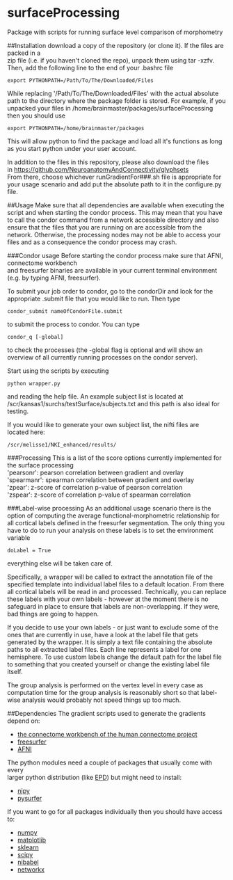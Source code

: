 surfaceProcessing
=================

Package with scripts for running surface level comparison of morphometry

##Installation
download a copy of the repository (or clone it). If the files are packed in a  
zip file (i.e. if you haven't cloned the repo), unpack them using tar -xzfv.  
Then, add the following line to the end of your .bashrc file  

    export PYTHONPATH=/Path/To/The/Downloaded/Files
    
While replacing '/Path/To/The/Downloaded/Files' with the actual absolute  
path to the directory where the package folder is stored. For example,
if you unpacked your files in /home/brainmaster/packages/surfaceProcessing
then you should use

    export PYTHONPATH=/home/brainmaster/packages
    
This will allow python to find the package and load all it's functions as
long as you start python under your user account.

In addition to the files in this repository, please also download the files  
in https://github.com/NeuroanatomyAndConnectivity/glyphsets  
From there, choose whichever runGradientFor###.sh file is appropriate for  
your usage scenario and add put the absolute path to it in the configure.py  
file.


##Usage
Make sure that all dependencies are available when executing the script
and when starting the condor process. This may mean that you have to call the
condor command from a network accessible directory and also ensure that the
files that you are running on are accessible from the network. Otherwise, the
processing nodes may not be able to access your files and as a consequence the
condor process may crash.

###Condor usage
Before starting the condor process make sure that AFNI, connectome workbench  
and freesurfer binaries are available in your current terminal
environment (e.g. by typing AFNI, freesurfer).

To submit your job order to condor, go to the condorDir and look for the
appropriate .submit file that you would like to run. Then type

    condor_submit nameOfCondorFile.submit

to submit the process to condor. You can type

    condor_q [-global]

to check the processes (the -global flag is optional and will show an
overview of all currently running processes on the condor server).

Start using the scripts by executing

    python wrapper.py
    
and reading the help file. An example subject list is located at  
/scr/kansas1/surchs/testSurface/subjects.txt and this path is also ideal for  
testing.

If you would like to generate your own subject list, the nifti files are  
located here:

    /scr/melisse1/NKI_enhanced/results/

###Processing
This is a list of the score options currently implemented for the surface processing  
'pearsonr': pearson correlation between gradient and overlay  
'spearmanr': spearman correlation between gradient and overlay  
'zpear': z-score of correlation p-value of pearson correlation  
'zspear': z-score of correlation p-value of spearman correlation

###Label-wise processing
As an additional usage scenario there is the option of computing the average
functional-morphometric relationship for all cortical labels defined in the
freesurfer segmentation.
The only thing you have to do to run your analysis on these labels is to set the
environment variable

    doLabel = True

everything else will be taken care of.

Specifically, a wrapper will be called to extract the annotation file of the
specified template into individual label files to a default location. From there
all cortical labels will be read in and processed. Technically, you can replace
these labels with your own labels - however at the moment there is no safeguard
in place to ensure that labels are non-overlapping. If they were, bad things are
going to happen.

If you decide to use your own labels - or just want to exclude some of the ones
that are currently in use, have a look at the label file that gets generated by
the wrapper. It is simply a text file containing the absolute paths to all
extracted label files. Each line represents a label for one hemisphere. To use
custom labels change the default path for the label file to something that you
created yourself or change the existing label file itself.

The group analysis is performed on the vertex level in every case as computation
time for the group analysis is reasonably short so that label-wise analysis would
probably not speed things up too much.

##Dependencies
The gradient scripts used to generate the gradients depend on:
* [the connectome workbench of the human connectome project](http://www.humanconnectome.org/connectome/connectome-workbench.html)
* [freesurfer](http://ftp.nmr.mgh.harvard.edu/fswiki/Download)
* [AFNI](http://afni.nimh.nih.gov/afni/download)

The python modules need a couple of packages that usually come with every  
larger python distribution (like [EPD](https://www.enthought.com/products/epd/))
but might need to install:
* [nipy](http://nipy.org/)
* [pysurfer](http://pysurfer.github.io/)

If you want to go for all packages individually then you should have access to:
* [numpy](http://www.numpy.org/)
* [matplotlib](http://matplotlib.org/)
* [sklearn](http://scikit-learn.org/stable/)
* [scipy](http://www.scipy.org/)
* [nibabel](http://nipy.sourceforge.net/nibabel/)
* [networkx](http://networkx.github.io/)
